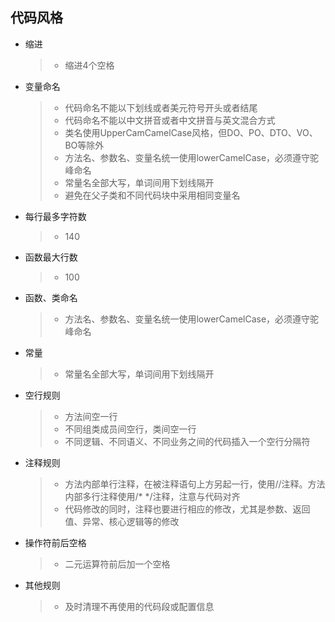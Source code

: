 ## 代码风格

- 缩进
    >- 缩进4个空格
- 变量命名
    >- 代码命名不能以下划线或者美元符号开头或者结尾
    >- 代码命名不能以中文拼音或者中文拼音与英文混合方式
    >- 类名使用UpperCamCamelCase风格，但DO、PO、DTO、VO、BO等除外
    >- 方法名、参数名、变量名统一使用lowerCamelCase，必须遵守驼峰命名
    >- 常量名全部大写，单词间用下划线隔开
    >- 避免在父子类和不同代码块中采用相同变量名
- 每行最多字符数
    >- 140
- 函数最大行数
    >- 100
- 函数、类命名
    >- 方法名、参数名、变量名统一使用lowerCamelCase，必须遵守驼峰命名
- 常量
    >- 常量名全部大写，单词间用下划线隔开
- 空行规则
    >- 方法间空一行
    >- 不同组类成员间空行，类间空一行
    >- 不同逻辑、不同语义、不同业务之间的代码插入一个空行分隔符
- 注释规则
    >- 方法内部单行注释，在被注释语句上方另起一行，使用//注释。方法内部多行注释使用/* */注释，注意与代码对齐
    >- 代码修改的同时，注释也要进行相应的修改，尤其是参数、返回值、异常、核心逻辑等的修改
- 操作符前后空格
    >- 二元运算符前后加一个空格
- 其他规则
    >- 及时清理不再使用的代码段或配置信息